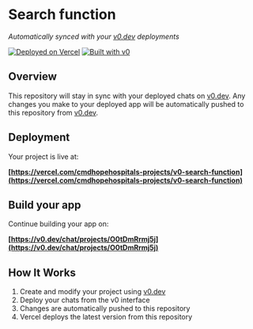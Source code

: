 # Search function

*Automatically synced with your [v0.dev](https://v0.dev) deployments*

[![Deployed on Vercel](https://img.shields.io/badge/Deployed%20on-Vercel-black?style=for-the-badge&logo=vercel)](https://vercel.com/cmdhopehospitals-projects/v0-search-function)
[![Built with v0](https://img.shields.io/badge/Built%20with-v0.dev-black?style=for-the-badge)](https://v0.dev/chat/projects/O0tDmRrmj5j)

## Overview

This repository will stay in sync with your deployed chats on [v0.dev](https://v0.dev).
Any changes you make to your deployed app will be automatically pushed to this repository from [v0.dev](https://v0.dev).

## Deployment

Your project is live at:

**[https://vercel.com/cmdhopehospitals-projects/v0-search-function](https://vercel.com/cmdhopehospitals-projects/v0-search-function)**

## Build your app

Continue building your app on:

**[https://v0.dev/chat/projects/O0tDmRrmj5j](https://v0.dev/chat/projects/O0tDmRrmj5j)**

## How It Works

1. Create and modify your project using [v0.dev](https://v0.dev)
2. Deploy your chats from the v0 interface
3. Changes are automatically pushed to this repository
4. Vercel deploys the latest version from this repository